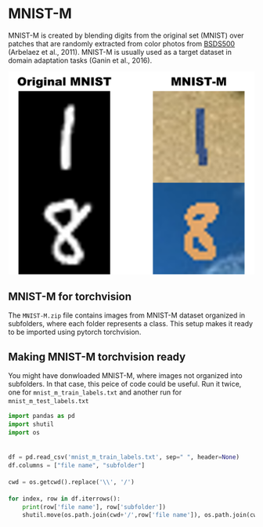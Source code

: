 # MNIST-M
MNIST-M is created by blending digits from the original set (MNIST) over patches that are randomly extracted from color photos from [BSDS500](https://www2.eecs.berkeley.edu/Research/Projects/CS/vision/grouping/resources.html) (Arbelaez et al., 2011). MNIST-M is usually used as a target dataset in domain adaptation tasks (Ganin et al., 2016).

<p align="center">
  <img width="1200" src="sample.png">
</p>

## MNIST-M for torchvision
The `MNIST-M.zip` file contains images from MNIST-M dataset organized in subfolders, where each folder represents a class. This setup makes it ready to be imported using pytorch torchvision.

## Making MNIST-M torchvision ready
You might have donwloaded MNIST-M, where images not organized into subfolders. In that case, this peice of code could be useful. Run it twice, one for `mnist_m_train_labels.txt` and another run for `mnist_m_test_labels.txt`

```python
import pandas as pd
import shutil
import os


df = pd.read_csv('mnist_m_train_labels.txt', sep=" ", header=None)
df.columns = ["file name", "subfolder"]

cwd = os.getcwd().replace('\\', '/')

for index, row in df.iterrows():
    print(row['file name'], row['subfolder'])
    shutil.move(os.path.join(cwd+'/',row['file name']), os.path.join(cwd+'/', str(row['subfolder'])))
```
